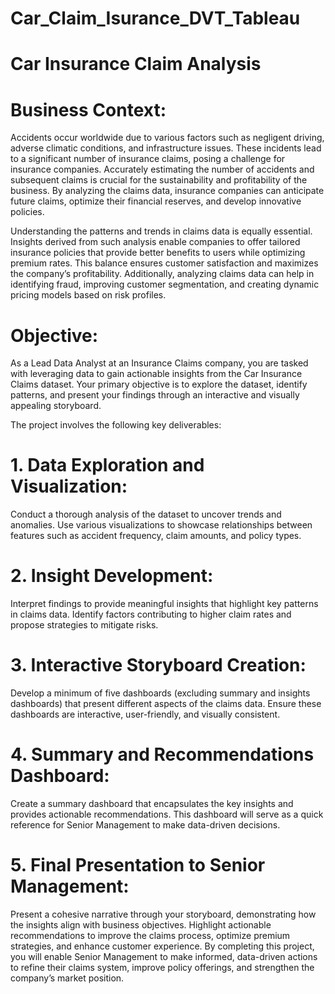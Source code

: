 # Car_Claim_Isurance_DVT_Tableau
# Car Insurance Claim Analysis
# Business Context:
Accidents occur worldwide due to various factors such as negligent driving, adverse climatic conditions, and infrastructure issues. These incidents lead to a significant number of insurance claims, posing a challenge for insurance companies. Accurately estimating the number of accidents and subsequent claims is crucial for the sustainability and profitability of the business. By analyzing the claims data, insurance companies can anticipate future claims, optimize their financial reserves, and develop innovative policies.

Understanding the patterns and trends in claims data is equally essential. Insights derived from such analysis enable companies to offer tailored insurance policies that provide better benefits to users while optimizing premium rates. This balance ensures customer satisfaction and maximizes the company’s profitability. Additionally, analyzing claims data can help in identifying fraud, improving customer segmentation, and creating dynamic pricing models based on risk profiles.

 

# Objective:
As a Lead Data Analyst at an Insurance Claims company, you are tasked with leveraging data to gain actionable insights from the Car Insurance Claims dataset. Your primary objective is to explore the dataset, identify patterns, and present your findings through an interactive and visually appealing storyboard.

The project involves the following key deliverables:

# 1. Data Exploration and Visualization:

Conduct a thorough analysis of the dataset to uncover trends and anomalies.
Use various visualizations to showcase relationships between features such as accident frequency, claim amounts, and policy types.

# 2. Insight Development:

Interpret findings to provide meaningful insights that highlight key patterns in claims data.
Identify factors contributing to higher claim rates and propose strategies to mitigate risks.

# 3. Interactive Storyboard Creation:

Develop a minimum of five dashboards (excluding summary and insights dashboards) that present different aspects of the claims data.
Ensure these dashboards are interactive, user-friendly, and visually consistent.

# 4. Summary and Recommendations Dashboard:

Create a summary dashboard that encapsulates the key insights and provides actionable recommendations.
This dashboard will serve as a quick reference for Senior Management to make data-driven decisions.

# 5. Final Presentation to Senior Management:

Present a cohesive narrative through your storyboard, demonstrating how the insights align with business objectives.
Highlight actionable recommendations to improve the claims process, optimize premium strategies, and enhance customer experience.
By completing this project, you will enable Senior Management to make informed, data-driven actions to refine their claims system, improve policy offerings, and strengthen the company’s market position.
